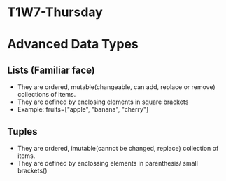 # T1W7-Thursday
# Advanced Data Types

## Lists (Familiar face)
- They are ordered, mutable(changeable, can add, replace or remove) collections of items.
- They are defined by enclosing elements in square brackets 
- Example: fruits=["apple", "banana", "cherry"]

## Tuples
- They are ordered, imutable(cannot be changed, replace) collection of items.
- They are defined by enclossing elements in parenthesis/ small brackets()